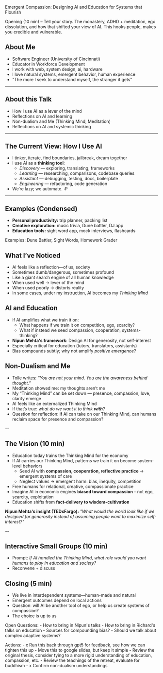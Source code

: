 Emergent Compassion: Designing AI and Education for Systems that Flourish

Opening (10 min) – Tell your story. The monastery, ADHD + meditation, ego dissolution, and how that shifted your view of AI. This hooks people, makes you credible and vulnerable.

## About Me
- Software Engineer (University of Cincinnati)
- Educator in Workforce Development
- I work with web, system design, ai, hardware
- I love natural systems, emergent behavior, human experience
- "The more I seek to understand myself, the stranger it gets"

---

## About this Talk
- How I use AI as a lever of the mind
- Reflections on AI and learning
- Non-dualism and Me (Thinking Mind, Meditation)
- Reflections on AI and systemic thinking

---

## The Current View: How I Use AI
- I tinker, iterate, find boundaries, jailbreak, dream together  
- I use AI as a **thinking tool**:  
  - *Discovery* — exploring, translating, frameworks  
  - *Learning* — researching, comparisons, codebase queries  
  - *Assistant* — debugging, testing, docs, boilerplate  
  - *Engineering* — refactoring, code generation  
- We’re lazy; we automate. :P  

---

## Examples (Condensed)
- **Personal productivity:** trip planner, packing list  
- **Creative exploration:** music trivia, Dune battler, DJ app  
- **Education tools:** sight word app, mock interviews, flashcards  

Examples: Dune Battler, Sight Words, Homework Grader 

<!--
## Examples of how I have used AI:
- CLI command generator (videos, git, search)
- Europe Trip Planner
- Packing List Generator
- Interactive Game Engine
- Vinyl DJ web app
- Music Trivia app
- Code Generation, Documentation
- Javascript Translator (english <-> arabic/french/etc)
- Programming Language translator (ruby -> python)
- Exploring conference theme ideas, workshop tracks
- Explanations of large code base, functional tracing
- Researching ancient text translations with contextual framing

## Uses of AI specifically for education:
- Explorations of engineering concept analogies
- Kindergarden Sight Word app
- Mock Technical Interview Simulator
- Explorations of curriculum expansion concepts
- Flashcard & Quiz Generator
- Homework grader (with ruberic training)
- Generating new homework questions, projects

## Recent Projects: Mood Room
- Mood Room photo
- Hardware, Software, AI-Tooling, Music, Interactivity
- Tons of learning, lots of discovery and execution

## Recent Projects: Dune Battler
- Example of character photo
- AI usage: characters, battles, censorship, code writing

## Recent Projects: Music Trivia App
- Example of the trivia project
- AI Usage: looking up trivia, code generation

## Recent Projects: Kindergarten Sight Words App
- Example of the sight words
- Screenshot of the app
-->

## What I’ve Noticed
- AI feels like a reflection—of us, society  
- Sometimes dumb/dangerous, sometimes profound  
- Like a giant search engine of all human knowledge  
- When used well → lever of the mind  
- When used poorly → distorts reality  
- In some cases, under my instruction, AI becomes my *Thinking Mind*  

<!-- 
The Provocation (15 min) – Ask: if AI is just an amplifier of what we train it on, what happens if we train it only on competition, ego, and scarcity? What if instead we seeded it with compassion, cooperation, and systems-thinking? Bring in references from complexity science, Buddhism, and maybe even contemplative pedagogy in education. -->

## AI and Education
- If AI amplifies what we train it on:  
  - What happens if we train it on competition, ego, scarcity?
  - What if instead we seed compassion, cooperation, systems-thinking?
- **Nipun Mehta's framework**: Design AI for generosity, not self-interest
- Especially critical for education (tutors, translators, assistants)
- Bias compounds subtly; why not amplify *positive emergence*?

<!-- 
## AI in Education (Cautionary Reflection)
- As we use these tools, they become amplifiers of what we train them on. What happens when we train them on sources of competition, ego, and scarcity?
- What happens if we instead seed them with examples of compassion, cooperation, and systems-thinking?
- This becomes especially important as we look at AI as tutors, as research assistants, as translators, as assistants.
- Bias compounds and is often subtle or hidden. We have these amazing tools, why not increase the chances of emergent positive outcomes for students and all users? -->

## Non-Dualism and Me
- Tolle writes: *“You are not your mind. You are the awareness behind thought.”*  
- Meditation showed me: my thoughts aren’t me  
- My “Thinking Mind” can be set down — presence, compassion, love, clarity emerge  
- AI feels like an externalized Thinking Mind  
- If that’s true: *what do we want it to think **with**?*
- Question for reflection: if AI can take on our Thinking Mind, can humans reclaim space for presence and compassion?

<!-- ### Insights from *The Power of Now* (Tolle, 1997) -->
<!-- - The ego thrives on identification with thought; liberation comes from disidentifying.   -->
<!-- - When the mind quiets, we access a deeper seat of consciousness — presence, compassion, love.   -->
<!-- - This frames my experience: meditation showed me I am not bound to constant problem-solving.   -->


<!-- # Non-Dualism and Me
- Over the past few years I've been on a journey to understand more about my mind
- Pro: massive color and dopamine when problem solving, creatively connecting ideas, learning, focusing
- Con: underestimate my limits (physical, mental)
- It is easy to get so wrapped up into these machinations of the mind that we believe that we ARE our thoughts
- Our mind convinces us that this must be true, our value is based on our ability to produce, compete, accolades


## My experience with meditation
- I was a volunteer a retreat hosted in a non-religious context at a budhist retreat
- We discussed consciousness, connectedness, kindness, service, artificial intelligence, and systemic thinking
- Meditation, silence, quiet patience showed me it was possible to turn my Thinking Mind off
- If this is possible, it means that I am not my Thinking Mind
- While the go and thinking mind protect us from the world, Eckart Tolle tells us that Compassion, Love, and Empathy eminate from the seat of consciousness (Genuine Self) that lives behind the thoughts

### Evidence from Human Learning

- Neuroscientist **Richard Davidson** found that  
  even **5 minutes of daily well-being practice**  
  reduced teacher burnout and improved classroom climate.  

- Kindness is **contagious**:  
  what we practice as individuals shapes those around us.  
-->

--

<!-- 
The Vision (10 min) – Paint a picture of AI as a “thinking partner” that takes on cognitive load so humans can invest in relational, creative, compassionate practices. Education shifts from fact-delivery to wisdom-cultivation.

# A Brief Reflection on Education
- A large part of our education is training our mind for the real world, especially as it comes to workforce development, practical skills, and preparation for entering the labor market
- I would argue that a central tenant of this training is specifically designed to sharpen our Thinking Mind for participation in the economic systems that we depend on (for *money*, job, wealth creation, etc).

## AI in the Workforce
- Can AI take on the cognative load in the work force? What if we outsource our Thinking Mind?
- Imagine freeing our collective cognative load so that humans can invest in relational, creative, compassionate practices.
- Imagine AI agents participating in our economic engines with biases *toward* compassion, cooperation, and system thinking - without the trappings of human ego, scarcity mindset, and exploitative competition?
- Can we shift Education from fact-delivery to wisdom-cultivation?
- What if our current institutions and economic models, through intentional and compassionate AI participation, can be migrated from systems of harm and exploitation to systems that by default are sustainable and support the flourishing of all life? What would this do to our species, our culture, our planet and all life that depends on it, including us?
-->

## The Vision (10 min)
- Education today trains the Thinking Mind for the economy
- If AI carries our Thinking Mind, patterns we train it on become system-level behaviors  
    - Seed AI with **compassion, cooperation, reflective practice** → emergent systems of care  
    - Neglect values → emergent harm: bias, inequity, competition  
- Free humans for relational, creative, compassionate practice  
- Imagine AI in economic engines **biased toward compassion** - not ego, scarcity, exploitation  
- Education shifts from **fact-delivery to wisdom-cultivation**  

**Nipun Mehta's insight (TEDxFargo):** *"What would the world look like if we designed for generosity instead of assuming people want to maximize self-interest?"*

--

## Interactive Small Groups (10 min)
- Prompt: *If AI handled the Thinking Mind, what role would you want humans to play in education and society?*  
- Reconvene + discuss 

## Closing (5 min)
- We live in interdependent systems—human-made and natural  
- Emergent outcomes depend on local actions  
- Question: will AI be another tool of ego, or help us create systems of compassion?  
- The choice is up to us

<!-- 
## Closing
- We live in a world of interdependence and global systems, both human made and natural. These systems have emergent behaviors that are the result of individual actions at the local level. We are faced with a choice: Will this crop of AI be just another tool of ego, or can it help us create new emergent educational and economic systems of compassion? The choice is up to us. 

Closing (5 min) – Return to your core question, leave it open, tie back to faith and tradition: AI can be just another tool of ego, or it can help us create emergent systems of compassion. The choice is collective. -->

Open Questions:
    - How to bring in Nipun's talks
    - How to bring in Richard's talks on education
    - Sources for compounding bias?
    - Should we talk about complex adaptive systems?

Actions:
    - x Run this back through gpt5 for feedback, see how we can tighten this up
    - Move this to google slides, but keep it simple
    - Review the original thesis, consider tying to a more rigid understanding of education, compassion, etc.
    - Review the teachings of the retreat, evaluate for buddhism
    - x Confirm non-dualism understandings